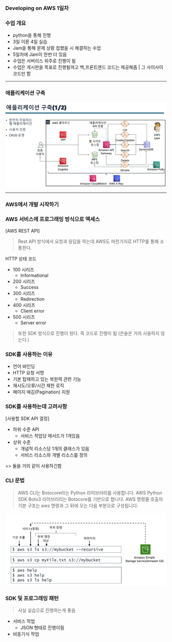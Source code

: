 ### Developing on AWS 1일차

### 수업 개요
- python을 통해 진행
- 3일 이론 4일 실습
- Jam을 통해 문제 상황 접했을 시 해결하는 수업
- 5일차에 Jam이 한번 더 있음
- 수업은 서버리스 위주로 진행이 됨
- 수업은 게시판을 목표로 진행될꺼고 백,프론트엔드 코드는 제공해줌 | 그 사이사이 코드만 함
 
---

### 애플리케이션 구축
![alt text](../a_images/app_structure.png)

---

### AWS에서 개발 시작하기

### AWS 서비스에 프로그래밍 방식으로 액세스

[AWS REST API]
> Rest API 방식에서 요청과 응답을 하는데 AWS도 마찬가지로 HTTP를 통해 소통한다.

HTTP 상태 코드
- 100 시리즈
    - Informational
- 200 시리즈
    - Success
- 300 시리즈
    - Redirection
- 400 시리즈
    - Client error
- 500 시리즈
    - Server error

> 또한 SDK 방식으로 진행이 된다. 즉 코드로 진행이 됨 (콘솔은 거의 사용하지 않는다.)

### SDK를 사용하는 이유
- 언어 바인딩
- HTTP 요청 서명
- 기본 탑재하고 있는 복원력 관련 기능
- 재시도/오류/시간 제한 로직
- 페이지 매김(Pagination) 지원

### SDK를 사용하는데 고려사항
[사용할 SDK API 결정]
- 하위 수준 API
    - 서비스 작업당 메서드가 1개있음
- 상위 수준
    - 개념적 리소스당 1개의 클래스가 있음
    - 서비스 리소스와 개별 리소스를 정의

=>  둘을 거의 같이 사용하긴함

### CLI 문법
> AWS CLI는 Botocore라는 Python 라이브러리를 사용합니다. AWS Python SDK 
Boto3 라이브러리는 Botocore를 기반으로 합니다. AWS 명령줄 호출의 기본 구조는 aws 명령과 그 뒤에 오는 다음 부분으로 구성됩니다. 

![alt text](../a_images/AWS_CLI.png)

### SDK 및 프로그래밍 패턴
> 사실 실습으로 진행하는게 좋음

- 서비스 작업
    - JSON 형태로 진행이됨
- 비동기식 작업

